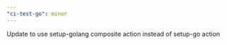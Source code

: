 ```yaml
---
"ci-test-go": minor
---
```


Update to use setup-golang composite action instead of setup-go action
